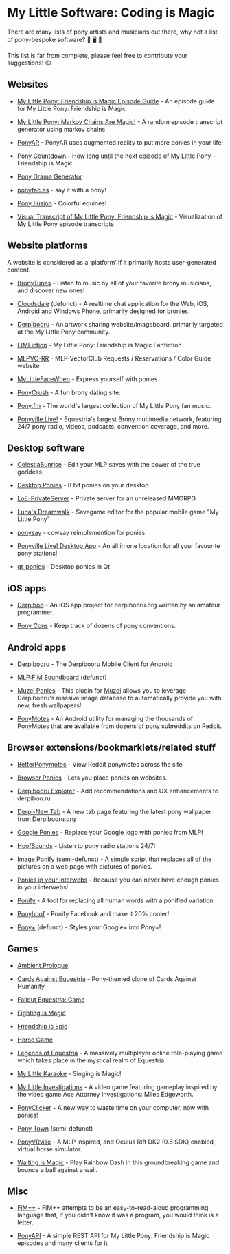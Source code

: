 # My Little Software: Coding is Magic

There are many lists of pony artists and musicians out there, why not a list of pony-bespoke software? 🐴 🖥 🎉

This list is far from complete, please feel free to contribute your suggestions! 😉

## Websites

- [My Little Pony: Friendship is Magic Episode Guide](http://zhangyijiang.github.io/mlp-guide/) - An episode guide for My Little Pony: Friendship is Magic

- [My Little Pony: Markov Chains Are Magic!](http://blackhole12.github.io/mlpmarkov/) - A random episode transcript generator using markov chains

- [PonyAR](http://ponyar.net) - PonyAR uses augmented reality to put more ponies in your life!

- [Pony Countdown](http://ponycountdown.com) - How long until the next episode of My Little Pony - Friendship is Magic.

- [Pony Drama Generator](http://ponydrama.com)

- [ponyfac.es](http://ponyfac.es) - say it with a pony!

- [Pony Fusion](http://ponyar.net/pony_fusion/) - Colorful equines!

- [Visual Transcript of My Little Pony: Friendship is Magic](https://mlp.meebleforp.com/visualization/) - Visualization of My Little Pony episode transcripts

## Website platforms

A website is considered as a ‘platform’ if it primarily hosts user-generated content.

- [BronyTunes](https://bronytunes.com) - Listen to music by all of your favorite brony musicians, and discover new ones!

- [Cloudsdale](https://github.com/cloudsdaleapp) (defunct) - A realtime chat application for the Web, iOS, Android and Windows Phone, primarily designed for bronies.

- [Derpibooru](https://derpibooru.org) - An artwork sharing website/imageboard, primarily targeted at the My Little Pony community.

- [FIMFiction](http://www.fimfiction.net) - My Little Pony: Friendship is Magic Fanfiction

- [MLPVC-RR](https://mlpvc-rr.ml) - MLP-VectorClub Requests / Reservations / Color Guide website

- [MyLittleFaceWhen](http://mylittlefacewhen.com) - Express yourself with ponies

- [PonyCrush](http://ponycrush.com) - A fun brony dating site.

- [Pony.fm](https://pony.fm) - The world's largest collection of My Little Pony fan music.

- [Ponyville Live!](http://ponyvillelive.com) - Equestria's largest Brony multimedia network, featuring 24/7 pony radio, videos, podcasts, convention coverage, and more.

## Desktop software

- [CelestiaSunrise](https://github.com/Arzaroth/CelestiaSunrise) - Edit your MLP saves with the power of the true goddess.

- [Desktop Ponies](https://github.com/RoosterDragon/Desktop-Ponies) - 8 bit ponies on your desktop.

- [LoE-PrivateServer](https://github.com/tux3/LoE-PrivateServer) - Private server for an unreleased MMORPG

- [Luna's Dreamwalk](https://github.com/Evenprime/LunasDreamwalk) - Savegame editor for the popular mobile game "My Little Pony"

- [ponysay](https://github.com/erkin/ponysay) - cowsay reimplemention for ponies.

- [Ponyville Live! Desktop App](https://chrome.google.com/webstore/detail/ponyville-live-desktop-ap/hladljgddjaoinnigfcokaglahhcpilm) - An all in one location for all your favourite pony stations!

- [qt-ponies](https://github.com/myszha/qt-ponies) - Desktop ponies in Qt

## iOS apps

- [Derpiboo](https://github.com/auzbuzzard/project-derpi) - An iOS app project for derpibooru.org written by an amateur programmer.

- [Pony Cons](http://ponycons.com) - Keep track of dozens of pony conventions.

## Android apps

- [Derpibooru](https://github.com/deliciousblackink/Derpibooru) - The Derpibooru Mobile Client for Android

- [MLP:FIM Soundboard](https://www.facebook.com/mlpfimsoundboardandroid/info/) (defunct)

- [Muzei Ponies](https://play.google.com/store/apps/details?id=so.codeweaver.muzei.ponies) - This plugin for [Muzei](http://www.muzei.co) allows you to leverage Derpibooru's massive image database to automatically provide you with new, fresh wallpapers!

- [PonyMotes](https://play.google.com/store/apps/details?id=com.dinsfire.ponymotes) - An Android utility for managing the thousands of PonyMotes that are available from dozens of pony subreddits on Reddit.

## Browser extensions/bookmarklets/related stuff

- [BetterPonymotes](https://ponymotes.net/bpm/) - View Reddit ponymotes across the site

- [Browser Ponies](http://panzi.github.io/Browser-Ponies/) - Lets you place ponies on websites.

- [Derpibooru Explorer](https://github.com/taivastiuku/derpibooru-explorer) - Add recommendations and UX enhancements to derpiboo.ru

- [Derpi-New Tab](https://chrome.google.com/webstore/detail/derpi-new-tab/noggelkbkffdifgemicnanbkghjkoipl) - A new tab page featuring the latest pony wallpaper from Derpibooru.org

- [Google Ponies](https://userstyles.org/styles/50088/google-ponies) - Replace your Google logo with ponies from MLP!

- [HoofSounds](https://hoofsounds.little.my) - Listen to pony radio stations 24/7!

- [Image Ponify](http://23.21.123.100) (semi-defunct) - A simple script that replaces all of the pictures on a web page with pictures of ponies.

- [Ponies in your Interwebs](http://websplat.bitbucket.org) - Because you can never have enough ponies in your interwebs!

- [Ponify](http://pterocorn.blogspot.com/2011/10/ponify.html) - A tool for replacing all human words with a ponified variation

- [Ponyhoof](http://ponyhoof.little.my) - Ponify Facebook and make it 20% cooler!

- [Pony+](https://userstyles.org/styles/53423/pony) (defunct) - Styles your Google+ into Pony+!

## Games

- [Ambient.Prologue](http://albdifferent.com)

- [Cards Against Equestria](http://cardsagainstequestria.com) - Pony-themed clone of Cards Against Humanity

- [Fallout Equestria: Game](http://theovermare.com/blog/2016/02/wave-3-demo-better-late-than-never-edition)

- [Fighting is Magic](http://mlpfanart.wikia.com/wiki/Fighting_is_Magic)

- [Friendship is Epic](http://fie.main.jp/b/en/)

- [Horse Game](http://equidev.net)

- [Legends of Equestria](http://www.legendsofequestria.com) - A massively multiplayer online role-playing game which takes place in the mystical realm of Equestria.

- [My Little Karaoke](https://www.mylittlekaraoke.com) - Singing is Magic!

- [My Little Investigations](http://www.equestriandreamers.com) - A video game featuring gameplay inspired by the video game Ace Attorney Investigations: Miles Edgeworth.

- [PonyClicker](https://blackhole12.github.io/PonyClicker/ponyclicker.html) - A new way to waste time on your computer, now with ponies!

- [Pony Town](https://town.aggie.io) (semi-defunct)

- [PonyVRville](http://kaitouace.com/vr/) - A MLP inspired, and Oculus Rift DK2 (0.6 SDK) enabled, virtual horse simulator.

- [Waiting is Magic](http://pentastudios.com/games/waitingismagic/) - Play Rainbow Dash in this groundbreaking game and bounce a ball against a wall.

## Misc

- [FiM++](http://fimpp.wikia.com/wiki/FiM%2B%2B_Wiki) - FiM++ attempts to be an easy-to-read-aloud programming language that, if you didn't know it was a program, you would think is a letter.

- [PonyAPI](https://github.com/Xe/PonyAPI) - A simple REST API for My Little Pony: Friendship is Magic episodes and many clients for it
